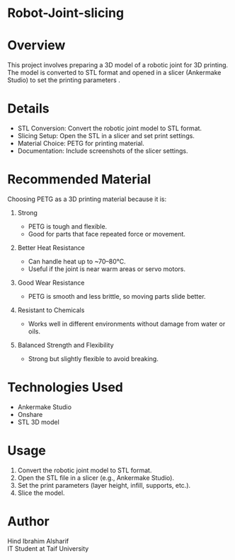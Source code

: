 # Robot-Joint-slicing

# Overview
This project involves preparing a 3D model of a robotic joint for 3D printing. The model is converted to STL format and opened in a slicer (Ankermake Studio) to set the printing parameters .

# Details
- STL Conversion: Convert the robotic joint model to STL format.  
- Slicing Setup: Open the STL in a slicer and set print settings.  
- Material Choice:  PETG for printing material.  
- Documentation: Include screenshots of the slicer settings.  

# Recommended Material
Choosing PETG as a 3D printing material because it is:

1. Strong  
   - PETG is tough and flexible.  
   - Good for parts that face repeated force or movement.  

2. Better Heat Resistance  
   - Can handle heat up to ~70–80°C.  
   - Useful if the joint is near warm areas or servo motors.  

3. Good Wear Resistance   
   - PETG is smooth and less brittle, so moving parts slide better.  

4. Resistant to Chemicals  
   - Works well in different environments without damage from water or oils.  

5. Balanced Strength and Flexibility  
   - Strong but slightly flexible to avoid breaking.  

# Technologies Used
- Ankermake Studio 
- Onshare 
- STL 3D model  

# Usage
1. Convert the robotic joint model to STL format.  
2. Open the STL file in a slicer (e.g., Ankermake Studio).  
3. Set the print parameters (layer height, infill, supports, etc.).  
4. Slice the model.

# Author
Hind Ibrahim Alsharif  
IT Student at Taif University
